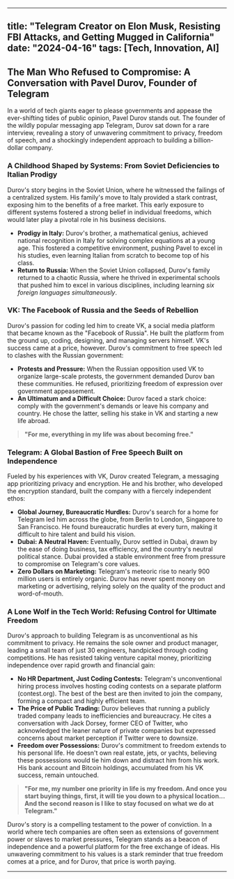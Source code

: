 
---
title: "Telegram Creator on Elon Musk, Resisting FBI Attacks, and Getting Mugged in California"
date: "2024-04-16"
tags: [Tech, Innovation, AI]
---

## The Man Who Refused to Compromise: A Conversation with Pavel Durov, Founder of Telegram

In a world of tech giants eager to please governments and appease the ever-shifting tides of public opinion, Pavel Durov stands out. The founder of the wildly popular messaging app Telegram, Durov sat down for a rare interview, revealing a story of unwavering commitment to privacy, freedom of speech, and a shockingly independent approach to building a billion-dollar company.

### A Childhood Shaped by Systems: From Soviet Deficiencies to Italian Prodigy

Durov's story begins in the Soviet Union, where he witnessed the failings of a centralized system.  His family's move to Italy provided a stark contrast, exposing him to the benefits of a free market. This early exposure to different systems fostered a strong belief in individual freedoms, which would later play a pivotal role in his business decisions.

* **Prodigy in Italy:**  Durov's brother, a mathematical genius, achieved national recognition in Italy for solving complex equations at a young age.  This fostered a competitive environment, pushing Pavel to excel in his studies, even learning Italian from scratch to become top of his class.
* **Return to Russia:**  When the Soviet Union collapsed, Durov's family returned to a chaotic Russia, where he thrived in experimental schools that pushed him to excel in various disciplines, including learning *six foreign languages simultaneously*. 

### VK: The Facebook of Russia and the Seeds of Rebellion

Durov's passion for coding led him to create VK, a social media platform that became known as the "Facebook of Russia". He built the platform from the ground up, coding, designing, and managing servers himself. VK's success came at a price, however. Durov's commitment to free speech led to clashes with the Russian government:

* **Protests and Pressure:**  When the Russian opposition used VK to organize large-scale protests, the government demanded Durov ban these communities. He refused, prioritizing freedom of expression over government appeasement.
* **An Ultimatum and a Difficult Choice:** Durov faced a stark choice: comply with the government's demands or leave his company and country.  He chose the latter, selling his stake in VK and starting a new life abroad.

> **"For me, everything in my life was about becoming free."**

### Telegram: A Global Bastion of Free Speech Built on Independence

Fueled by his experiences with VK, Durov created Telegram, a messaging app prioritizing privacy and encryption.  He and his brother, who developed the encryption standard, built the company with a fiercely independent ethos:

* **Global Journey, Bureaucratic Hurdles:**  Durov's search for a home for Telegram led him across the globe, from Berlin to London, Singapore to San Francisco.  He found bureaucratic hurdles at every turn, making it difficult to hire talent and build his vision.
* **Dubai: A Neutral Haven:**  Eventually, Durov settled in Dubai, drawn by the ease of doing business, tax efficiency, and the country's neutral political stance. Dubai provided a stable environment free from pressure to compromise on Telegram's core values.
* **Zero Dollars on Marketing:** Telegram's meteoric rise to nearly 900 million users is entirely organic.  Durov has never spent money on marketing or advertising, relying solely on the quality of the product and word-of-mouth.

### A Lone Wolf in the Tech World: Refusing Control for Ultimate Freedom

Durov's approach to building Telegram is as unconventional as his commitment to privacy. He remains the sole owner and product manager, leading a small team of just 30 engineers, handpicked through coding competitions.  He has resisted taking venture capital money, prioritizing independence over rapid growth and financial gain:

* **No HR Department, Just Coding Contests:** Telegram's unconventional hiring process involves hosting coding contests on a separate platform (contest.org). The best of the best are then invited to join the company, forming a compact and highly efficient team.
* **The Price of Public Trading:**  Durov believes that running a publicly traded company leads to inefficiencies and bureaucracy.  He cites a conversation with Jack Dorsey, former CEO of Twitter, who acknowledged the leaner nature of private companies but expressed concerns about market perception if Twitter were to downsize.
* **Freedom over Possessions:** Durov's commitment to freedom extends to his personal life. He doesn't own real estate, jets, or yachts, believing these possessions would tie him down and distract him from his work.  His bank account and Bitcoin holdings, accumulated from his VK success, remain untouched. 

>  **"For me, my number one priority in life is my freedom. And once you start buying things, first, it will tie you down to a physical location... And the second reason is I like to stay focused on what we do at Telegram."**

Durov's story is a compelling testament to the power of conviction. In a world where tech companies are often seen as extensions of government power or slaves to market pressures, Telegram stands as a beacon of independence and a powerful platform for the free exchange of ideas. His unwavering commitment to his values is a stark reminder that true freedom comes at a price, and for Durov, that price is worth paying.

---
        
